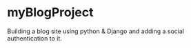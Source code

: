 # myBlogProject

Building a blog site using python & Django and adding a social authentication to it.
